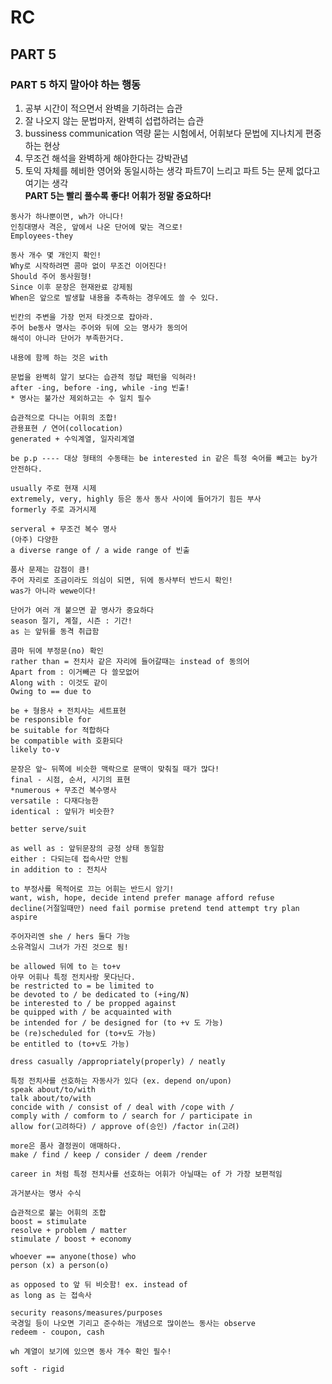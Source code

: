 # RC
## PART 5
### PART 5 하지 말아야 하는 행동
  1. 공부 시간이 적으면서 완벽을 기하려는 습관  
  2. 잘 나오지 않는 문법마저, 완벽히 섭렵하려는 습관  
  3. bussiness communication 역량 묻는 시험에서, 어휘보다 문법에 지나치게 편중하는 현상  
  4. 무조건 해석을 완벽하게 해야한다는 강박관념  
  5. 토익 자체를 헤비한 영어와 동일시하는 생각
  파트7이 느리고 파트 5는 문제 없다고 여기는 생각  
**PART 5는 빨리 풀수록 좋다! 어휘가 정말 중요하다!**

```
동사가 하나뿐이면, wh가 아니다!  
인칭대명사 격은, 앞에서 나온 단어에 맞는 격으로!  
Employees-they
```

```
동사 개수 몇 개인지 확인!
Why로 시작하려면 콤마 없이 무조건 이어진다!
Should 주어 동사원형!
Since 이후 문장은 현재완료 강제됨
When은 앞으로 발생할 내용을 추측하는 경우에도 쓸 수 있다.
```

```
빈칸의 주변을 가장 먼저 타겟으로 잡아라.
주어 be동사 명사는 주어와 뒤에 오는 명사가 동의어
해석이 아니라 단어가 부족한거다.
```

```
내용에 함께 하는 것은 with
```

```
문법을 완벽히 알기 보다는 습관적 정답 패턴을 익혀라!
after -ing, before -ing, while -ing 빈출!
* 명사는 불가산 제외하고는 수 일치 필수
```

```
습관적으로 다니는 어휘의 조합! 
관용표현 / 연어(collocation)
generated + 수익계열, 일자리계열
```
```
be p.p ---- 대상 형태의 수동태는 be interested in 같은 특정 숙어를 빼고는 by가 안전하다.
```
```
usually 주로 현재 시제
extremely, very, highly 등은 동사 동사 사이에 들어가기 힘든 부사
formerly 주로 과거시제
```
```
serveral + 무조건 복수 명사
(아주) 다양한
a diverse range of / a wide range of 빈출
```
```
품사 문제는 감점이 큼!
주어 자리로 조금이라도 의심이 되면, 뒤에 동사부터 반드시 확인!
was가 아니라 wewe이다!
```
```
단어가 여러 개 붙으면 끝 명사가 중요하다
season 절기, 계절, 시즌 : 기간!
as 는 앞뒤를 동격 취급함
```
```
콤마 뒤에 부정문(no) 확인
rather than = 전치사 같은 자리에 들어갈때는 instead of 동의어
Apart from : 이거빼곤 다 쓸모없어
Along with : 이것도 같이
Owing to == due to
```
```
be + 형용사 + 전치사는 세트표현
be responsible for
be suitable for 적합하다
be compatible with 호환되다
likely to-v
```
```
문장은 앞~ 뒤쪽에 비슷한 맥락으로 문맥이 맞춰질 때가 많다!
final - 시점, 순서, 시기의 표현
*numerous + 무조건 복수명사
versatile : 다재다능한
identical : 앞뒤가 비슷한?
```
```
better serve/suit
```
```
as well as : 앞뒤문장의 긍정 상태 동일함
either : 다되는데 접속사만 안됨
in addition to : 전치사
```
```
to 부정사를 목적어로 끄는 어휘는 반드시 암기!
want, wish, hope, decide intend prefer manage afford refuse  
decline(거절일때만) need fail pormise pretend tend attempt try plan aspire
```
```
주어자리엔 she / hers 둘다 가능
소유격일시 그녀가 가진 것으로 됨!
```
```
be allowed 뒤에 to 는 to+v 
아무 어휘나 특정 전치사랑 못다닌다.
be restricted to = be limited to
be devoted to / be dedicated to (+ing/N)
be interested to / be propped against
be quipped with / be acquainted with
be intended for / be designed for (to +v 도 가능)
be (re)scheduled for (to+v도 가능)
be entitled to (to+v도 가능)
```
```
dress casually /appropriately(properly) / neatly
```
```
특정 전치사를 선호하는 자동사가 있다 (ex. depend on/upon)
speak about/to/with
talk about/to/with
concide with / consist of / deal with /cope with / 
comply with / comform to / search for / participate in
allow for(고려하다) / approve of(승인) /factor in(고려)
``` 
```
more은 품사 결정권이 애매하다. 
make / find / keep / consider / deem /render
```
```
career in 처럼 특정 전치사를 선호하는 어휘가 아닐때는 of 가 가장 보편적임
```
```
과거분사는 명사 수식
```
```
습관적으로 붙는 어휘의 조합
boost = stimulate 
resolve + problem / matter
stimulate / boost + economy
```
```
whoever == anyone(those) who
person (x) a person(o)
```
```
as opposed to 앞 뒤 비슷함! ex. instead of
as long as 는 접속사
```
```
security reasons/measures/purposes
국경일 등이 나오면 기리고 준수하는 개념으로 많이쓴느 동사는 observe
redeem - coupon, cash
```
```
wh 계열이 보기에 있으면 동사 개수 확인 필수!
```
```
soft - rigid
```